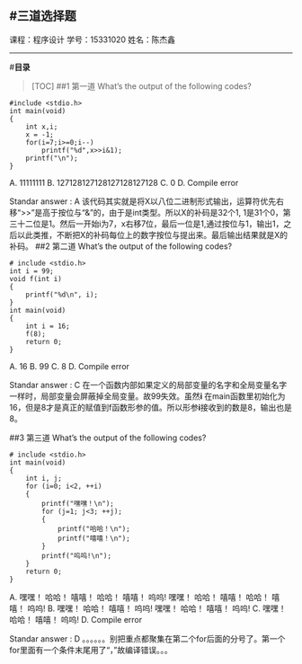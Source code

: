 ﻿#**三道选择题**
---
课程：程序设计 
学号：15331020
姓名：陈杰鑫

---
#**目录**
>[TOC]
##1 第一道
What’s the output of the following codes?

    #include <stdio.h>
    int main(void)
    {
	    int x,i;
	    x = -1;
    	for(i=7;i>=0;i--) 
		    printf("%d",x>>i&1);
	    printf("\n");
    }
A. 11111111
B. 127128127128127128127128
C. 0
D. Compile error

Standar answer : A
该代码其实就是将X以八位二进制形式输出，运算符优先右移“>>”是高于按位与“&”的，由于是int类型。所以X的补码是32个1, 1是31个0，第三十二位是1。然后一开始i为7，x右移7位，最后一位是1,通过按位与1，输出1，之后以此类推，不断把X的补码每位上的数字按位与提出来。最后输出结果就是X的补码。
##2 第二道
What’s the output of the following codes?

    # include <stdio.h>
    int i = 99;
    void f(int i)
    {
    	printf("%d\n", i);
    }
    int main(void)
    {
        int i = 16;
    	f(8);
    	return 0;
    }
A. 16
B. 99
C. 8
D. Compile error

Standar answer : C
在一个函数内部如果定义的局部变量的名字和全局变量名字一样时，局部变量会屏蔽掉全局变量。故99失效。虽然**i** 在main函数里初始化为16，但是8才是真正的赋值到f函数形参的值。所以形参**i**接收到的数是8，输出也是8。
    
##3 第三道
What’s the output of the following codes?

    # include <stdio.h>
    int main(void)
    {
    	int i, j;
    	for (i=0; i<2, ++i)
    	{
    		printf("嘿嘿！\n");
    		for (j=1; j<3; ++j);
    		{
    			printf("哈哈！\n");
    			printf("嘻嘻！\n");
    		}
    		printf("呜呜!\n");
    	}
    	return 0;
    }
A. 
嘿嘿！
哈哈！
嘻嘻！
哈哈！
嘻嘻！
呜呜!
嘿嘿！
哈哈！
嘻嘻！
哈哈！
嘻嘻！
呜呜!
B. 
嘿嘿！
哈哈！
嘻嘻！
呜呜!
嘿嘿！
哈哈！
嘻嘻！
呜呜!
C. 
嘿嘿！
哈哈！
嘻嘻！
呜呜!
D. Compile error

Standar answer : D
。。。。。。别把重点都聚集在第二个for后面的分号了。第一个for里面有一个条件末尾用了“，”故编译错误。。。
